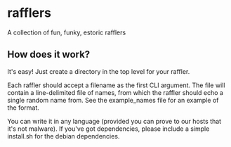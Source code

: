 # rafflers
A collection of fun, funky, estoric rafflers

## How does it work?
It's easy! Just create a directory in the top level for your raffler.

Each raffler should accept a filename as the first CLI argument. The file will contain a line-delimited file of names, from which the raffler should echo a single random name from. See the example_names file for an example of the format.

You can write it in any language (provided you can prove to our hosts that it's not malware). If you've got dependencies, please include a simple install.sh for the debian dependencies.
